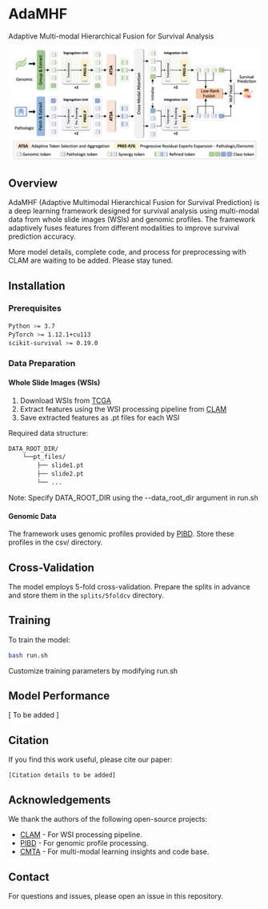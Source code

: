# AdaMHF
Adaptive Multi-modal Hierarchical Fusion for Survival Analysis

![Model Architecture](./model.png)

## Overview
AdaMHF (Adaptive Multimodal Hierarchical Fusion for Survival Prediction) is a deep learning framework designed for survival analysis using multi-modal data from whole slide images (WSIs) and genomic profiles. The framework adaptively fuses features from different modalities to improve survival prediction accuracy.

More model details, complete code, and process for preprocessing with CLAM are waiting to be added. Please stay tuned.



## Installation
### Prerequisites
```bash
Python >= 3.7
PyTorch >= 1.12.1+cu113
scikit-survival >= 0.19.0
```

### Data Preparation
#### Whole Slide Images (WSIs)
1. Download WSIs from [TCGA](https://portal.gdc.cancer.gov/)
2. Extract features using the WSI processing pipeline from [CLAM](https://github.com/mahmoodlab/CLAM)
3. Save extracted features as .pt files for each WSI

Required data structure:
```bash
DATA_ROOT_DIR/
    └──pt_files/
        ├── slide1.pt
        ├── slide2.pt
        └── ...
```
Note: Specify DATA_ROOT_DIR using the --data_root_dir argument in run.sh

#### Genomic Data
The framework uses genomic profiles provided by [PIBD](https://github.com/zylbuaa/PIBD). Store these profiles in the csv/ directory.

## Cross-Validation
The model employs 5-fold cross-validation. Prepare the splits in advance and store them in the `splits/5foldcv` directory.

## Training
To train the model:
```bash
bash run.sh
```
Customize training parameters by modifying run.sh

## Model Performance
[ To be added ]

## Citation
If you find this work useful, please cite our paper:
```
[Citation details to be added]
```

## Acknowledgements
We thank the authors of the following open-source projects:
- [CLAM](https://github.com/mahmoodlab/CLAM) - For WSI processing pipeline.
- [PIBD](https://github.com/zylbuaa/PIBD) - For genomic profile processing.
- [CMTA](https://github.com/FT-ZHOU-ZZZ/CMTA) - For multi-modal learning insights and code base.


## Contact
For questions and issues, please open an issue in this repository.

